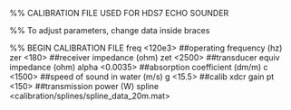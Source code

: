 %% CALIBRATION FILE USED FOR HDS7 ECHO SOUNDER

%% To adjust parameters, change data inside braces

%% BEGIN CALIBRATION FILE
freq <120e3> ##operating frequency (hz)
zer <180> ##receiver impedance (ohm)
zet <2500> ##transducer equiv impedance (ohm)
alpha <0.0035> ##absorption coefficient (dm/m)
c <1500> ##speed of sound in water (m/s)
g <15.5> ##calib xdcr gain
pt <150> ##transmission power (W)
spline <calibration/splines/spline_data_20m.mat>
